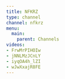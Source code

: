 ```yaml
---
title: NFKRZ
type: channel
channel: nfkrz
menu:
  main:
    parent: Channels
videos:
- FrwMrPIHOIw
- jNNLMzJCnLY
- iyqOA4h_lZI
- wJwXxajR8FE
---
```

